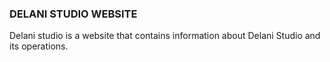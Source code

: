 ### DELANI STUDIO WEBSITE
Delani studio is a website that contains information about Delani Studio and its operations.

